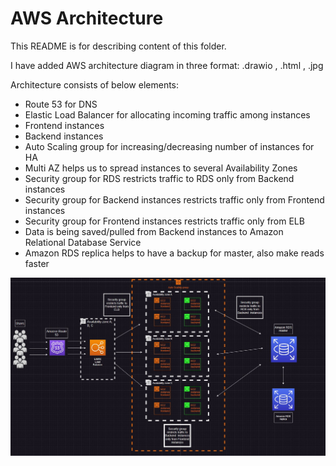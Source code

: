 # AWS Architecture

This README is for describing content of this folder.

I have added AWS architecture diagram in three format: .drawio , .html , .jpg

Architecture consists of below elements:

* Route 53 for DNS
* Elastic Load Balancer for allocating incoming traffic among instances
* Frontend instances
* Backend instances
* Auto Scaling group for increasing/decreasing number of instances for HA
* Multi AZ helps us to spread instances to several Availability Zones
* Security group for RDS restricts traffic to RDS only from Backend instances
* Security group for Backend instances restricts traffic only from Frontend instances
* Security group for Frontend instances restricts traffic only from ELB
* Data is being saved/pulled from Backend instances to Amazon Relational Database Service
* Amazon RDS replica helps to have a backup for master, also make reads faster

![alt text](https://github.com/alivalizada/task/blob/task-1/theoretical_part/aws_architecture.jpg?raw=true)
